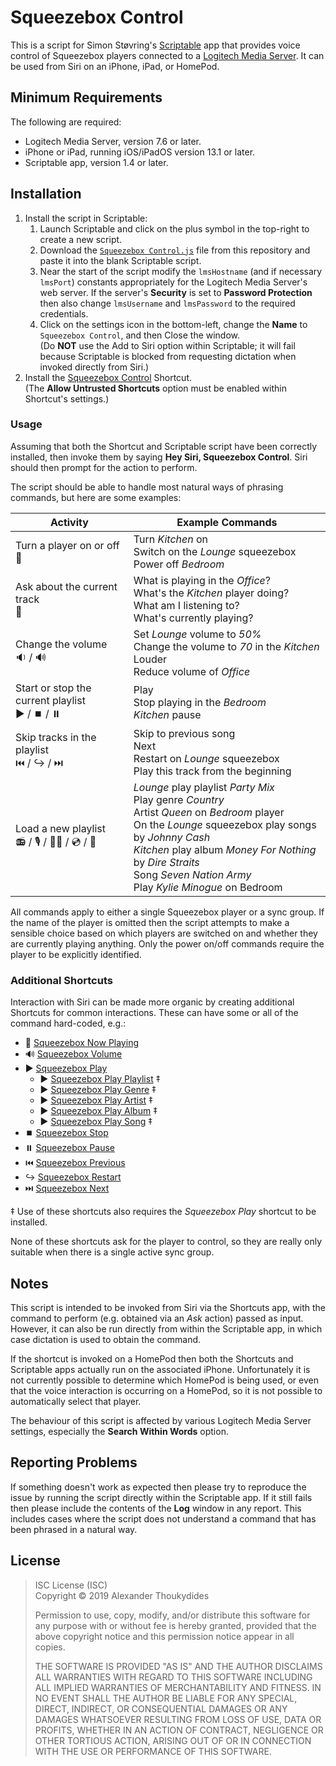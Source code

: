 # Squeezebox Control

This is a script for Simon Støvring's [Scriptable](https://scriptable.app/) app that provides voice control of Squeezebox players connected to a [Logitech Media Server](http://downloads-origin.slimdevices.com/). It can be used from Siri on an iPhone, iPad, or HomePod.

## Minimum Requirements

The following are required:
* Logitech Media Server, version 7.6 or later.
* iPhone or iPad, running iOS/iPadOS version 13.1 or later.
* Scriptable app, version 1.4 or later.

## Installation

1. Install the script in Scriptable:
   1. Launch Scriptable and click on the plus symbol in the top-right to create a new script.
   1. Download the [`Squeezebox Control.js`](https://raw.githubusercontent.com/thoukydides/siri-squeezebox-control/master/Squeezebox%20Control.js) file from this repository and paste it into the blank Scriptable script.
   1. Near the start of the script modify the `lmsHostname` (and if necessary `lmsPort`) constants appropriately for the Logitech Media Server's web server. If the server's **Security** is set to **Password Protection** then also change `lmsUsername` and `lmsPassword` to the required credentials.
   1. Click on the settings icon in the bottom-left, change the **Name** to `Squeezebox Control`, and then Close the window. <br> (Do **NOT** use the Add to Siri option within Scriptable; it will fail because Scriptable is blocked from requesting dictation when invoked directly from Siri.)
1. Install the [Squeezebox Control](https://www.icloud.com/shortcuts/4b66dc7c872747d48228d204e58c8021) Shortcut. <br> (The **Allow Untrusted Shortcuts** option must be enabled within Shortcut's settings.)

### Usage

Assuming that both the Shortcut and Scriptable script have been correctly installed, then invoke them by saying **Hey Siri, Squeezebox Control**. Siri should then prompt for the action to perform.

The script should be able to handle most natural ways of phrasing commands, but here are some examples:

| Activity | Example Commands |
| --- | --- |
| Turn a player on or off <br> :battery: | Turn *Kitchen* on <br> Switch on the *Lounge* squeezebox <br> Power off *Bedroom* |
| Ask about the current track <br> :speech_balloon: | What is playing in the *Office*? <br> What's the *Kitchen* player doing? <br> What am I listening to? <br> What's currently playing? |
| Change the volume <br> :sound: / :loud_sound: | Set *Lounge* volume to *50%* <br> Change the volume to *70* in the *Kitchen* <br> Louder <br> Reduce volume of *Office* |
| Start or stop the current playlist <br> :arrow_forward: / :stop_button: / :pause_button: | Play <br> Stop playing in the *Bedroom* <br> *Kitchen* pause |
| Skip tracks in the playlist <br> :previous_track_button: / :arrow_right_hook: / :next_track_button:  | Skip to previous song <br> Next <br> Restart on *Lounge* squeezebox <br> Play this track from the beginning |
| Load a new playlist <br> :radio: / :studio_microphone: / :woman_singer: / :cd: / :musical_note: | *Lounge* play playlist *Party Mix* <br> Play genre *Country* <br> Artist *Queen* on *Bedroom* player <br> On the *Lounge* squeezebox play songs by *Johnny Cash* <br> *Kitchen* play album *Money For Nothing* by *Dire Straits* <br> Song *Seven Nation Army* <br> Play *Kylie Minogue* on Bedroom |

All commands apply to either a single Squeezebox player or a sync group. If the name of the player is omitted then the script attempts to make a sensible choice based on which players are switched on and whether they are currently playing anything. Only the power on/off commands require the player to be explicitly identified.

### Additional Shortcuts

Interaction with Siri can be made more organic by creating additional Shortcuts for common interactions. These can have some or all of the command hard-coded, e.g.:
* :speech_balloon: [Squeezebox Now Playing](https://www.icloud.com/shortcuts/688e30b6553049dcb2bcd852f511c02c)
* :loud_sound: [Squeezebox Volume](https://www.icloud.com/shortcuts/7009050abe304a8b81d05188c59b7eb7)
* :arrow_forward: [Squeezebox Play](https://www.icloud.com/shortcuts/37e5c92bc6d5473892b774251ed2bc8c)
   * :arrow_forward: [Squeezebox Play Playlist](https://www.icloud.com/shortcuts/78415ce7a5414c9e8a3f3647e9fc5aae) ‡
   * :arrow_forward: [Squeezebox Play Genre](https://www.icloud.com/shortcuts/329e56610acb4e109be77d0c3fe2c927) ‡
   * :arrow_forward: [Squeezebox Play Artist](https://www.icloud.com/shortcuts/9db0a81765104c2ba6f43e3d706a3d74) ‡
   * :arrow_forward: [Squeezebox Play Album](https://www.icloud.com/shortcuts/24676022db5d425aab8c6c645f0f508d) ‡
   * :arrow_forward: [Squeezebox Play Song](https://www.icloud.com/shortcuts/a17d7f791e95475a92dffb1fd0a411ea) ‡
* :stop_button: [Squeezebox Stop](https://www.icloud.com/shortcuts/4c529ad29eab4d1d90f7fcd4fec66f07)
* :pause_button: [Squeezebox Pause](https://www.icloud.com/shortcuts/d57d08cbef8e496c9edaf3b1eea44bc3)
* :previous_track_button: [Squeezebox Previous](https://www.icloud.com/shortcuts/842aa0d39d18414dbf618a70fde02514)
* :arrow_right_hook: [Squeezebox Restart](https://www.icloud.com/shortcuts/359d2a485e954878a26bf023389258b6)
* :next_track_button: [Squeezebox Next](https://www.icloud.com/shortcuts/763f97dc6c994877b5d56390de5f9e02)

‡ Use of these shortcuts also requires the *Squeezebox Play* shortcut to be installed.

None of these shortcuts ask for the player to control, so they are really only suitable when there is a single active sync group.

## Notes

This script is intended to be invoked from Siri via the Shortcuts app, with the command to perform (e.g. obtained via an *Ask* action) passed as input. However, it can also be run directly from within the Scriptable app, in which case dictation is used to obtain the command.

If the shortcut is invoked on a HomePod then both the Shortcuts and Scriptable apps actually run on the associated iPhone.  Unfortunately it is not currently possible to determine which HomePod is being used, or even that the voice interaction is occurring on a HomePod, so it is not possible to automatically select that player.

The behaviour of this script is affected by various Logitech Media Server settings, especially the **Search Within Words** option.

## Reporting Problems

If something doesn't work as expected then please try to reproduce the issue by running the script directly within the Scriptable app. If it still fails then please include the contents of the **Log** window in any report. This includes cases where the script does not understand a command that has been phrased in a natural way.

## License

> ISC License (ISC)<br>Copyright © 2019 Alexander Thoukydides
>
> Permission to use, copy, modify, and/or distribute this software for any purpose with or without fee is hereby granted, provided that the above copyright notice and this permission notice appear in all copies.
>
> THE SOFTWARE IS PROVIDED "AS IS" AND THE AUTHOR DISCLAIMS ALL WARRANTIES WITH REGARD TO THIS SOFTWARE INCLUDING ALL IMPLIED WARRANTIES OF MERCHANTABILITY AND FITNESS. IN NO EVENT SHALL THE AUTHOR BE LIABLE FOR ANY SPECIAL, DIRECT, INDIRECT, OR CONSEQUENTIAL DAMAGES OR ANY DAMAGES WHATSOEVER RESULTING FROM LOSS OF USE, DATA OR PROFITS, WHETHER IN AN ACTION OF CONTRACT, NEGLIGENCE OR OTHER TORTIOUS ACTION, ARISING OUT OF OR IN CONNECTION WITH THE USE OR PERFORMANCE OF THIS SOFTWARE.
